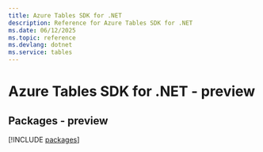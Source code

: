 ```yaml
---
title: Azure Tables SDK for .NET
description: Reference for Azure Tables SDK for .NET
ms.date: 06/12/2025
ms.topic: reference
ms.devlang: dotnet
ms.service: tables
---
```

# Azure Tables SDK for .NET - preview
## Packages - preview
[!INCLUDE [packages](tables-index.md)]
